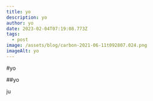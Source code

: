 ```yaml
---
title: yo
description: yo
author: yo
date: 2023-02-04T07:19:08.773Z
tags:
  - post
image: /assets/blog/carbon-2021-06-11t092807.024.png
imageAlt: yo
---
```

#﻿yo

#﻿#yo

j﻿u